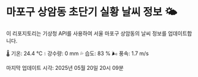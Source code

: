 
# 마포구 상암동 초단기 실황 날씨 정보 🌤️

이 리포지토리는 기상청 API를 사용하여 서울 마포구 상암동의 날씨 정보를 업데이트합니다. 

🌡️ 기온: 24.4 ℃
💧 강수량: 0 mm
💦 습도: 83 %
🌬️ 풍속: 1.7 m/s

마지막 업데이트 시각: 2025년 05월 20일 20시 09분    
